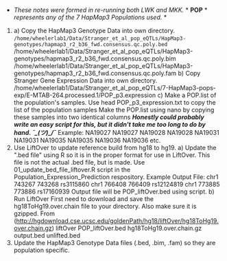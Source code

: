 * *These notes were formed in re-running both LWK and MKK.* *
**POP** * *represents any of the 7 HapMap3 Populations used.* *

1) a) Copy the HapMap3 Genotype Data into own directory.
    `/home/wheelerlab1/Data/Stranger_et_al_pop_eQTLs/HapMap3-genotypes/hapmap3_r2_b36_fwd.consensus.qc.poly.bed`
    /home/wheelerlab1/Data/Stranger_et_al_pop_eQTLs/HapMap3-genotypes/hapmap3_r2_b36_fwd.consensus.qc.poly.bim
    /home/wheelerlab1/Data/Stranger_et_al_pop_eQTLs/HapMap3-genotypes/hapmap3_r2_b36_fwd.consensus.qc.poly.fam
  b) Copy Stranger Gene Expression Data into own directory.
    /home/wheelerlab1/Data/Stranger_et_al_pop_eQTLs/7-HapMap3-pops-exp/E-MTAB-264.processed.1/POP_p3.expression
  c) Make a POP.list of the population's samples.
    Use head POP_p3_expression.txt to copy the list of the population samples
    Make the POP.list using nano by copying these samples into two identical columns
    ***Honestly could probably write an easy script for this, but it didn't take me too long to do by hand. ¯\_(ツ)_/¯***
      Example:  NA19027 NA19027
                NA19028 NA19028
                NA19031 NA19031
                NA19035 NA19035
                NA19036 NA19036
                etc.
2) Use LiftOver to update reference build from hg18 to hg19.
    a) Update the ".bed file" using R so it is in the proper format for use in LiftOver.
        This file is not the actual .bed file, but is made. Use 01_update_bed_file_liftover.R script in the Population_Expression_Prediction respository.
            Example Output File:    chr1    743267  743268  rs3115860
                                    chr1    766408  766409  rs12124819
                                    chr1    773885  773886  rs17160939
        Output file will be POP_liftOver.bed using script.
    b) Run LiftOver
        First need to download and save the hg18ToHg19.over.chain file to your directory. Also make sure it is gzipped.
            From (http://hgdownload.cse.ucsc.edu/goldenPath/hg18/liftOver/hg18ToHg19.over.chain.gz)
        liftOver POP_liftOver.bed hg18ToHg19.over.chain.gz output.bed unlifted.bed
 3) Update the HapMap3 Genotype Data files (.bed, .bim, .fam) so they are population specific.
